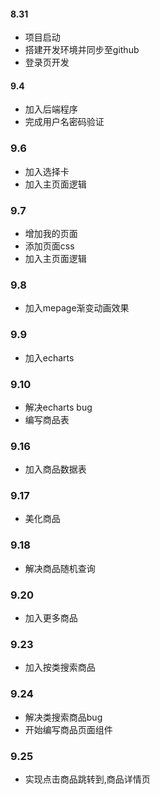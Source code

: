 #### 8.31  
- 项目启动
- 搭建开发环境并同步至github  
- 登录页开发

#### 9.4  
- 加入后端程序
- 完成用户名密码验证

### 9.6
- 加入选择卡
- 加入主页面逻辑  

### 9.7
- 增加我的页面
- 添加页面css
- 加入主页面逻辑

### 9.8
- 加入mepage渐变动画效果

### 9.9
- 加入echarts

### 9.10
- 解决echarts bug
- 编写商品表

### 9.16
- 加入商品数据表
  
### 9.17
- 美化商品
  
### 9.18
- 解决商品随机查询

### 9.20
- 加入更多商品

### 9.23
- 加入按类搜索商品

### 9.24
- 解决类搜索商品bug  
- 开始编写商品页面组件  

### 9.25
- 实现点击商品跳转到,商品详情页  
